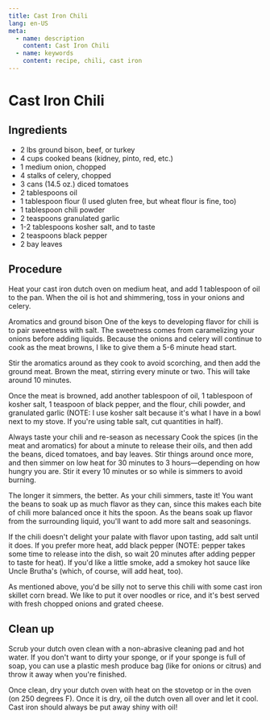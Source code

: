 ```yaml
---
title: Cast Iron Chili
lang: en-US
meta:
  - name: description
    content: Cast Iron Chili
  - name: keywords
    content: recipe, chili, cast iron
---
```


# Cast Iron Chili

## Ingredients
* 2 lbs ground bison, beef, or turkey
* 4 cups cooked beans (kidney, pinto, red, etc.)
* 1 medium onion, chopped
* 4 stalks of celery, chopped
* 3 cans (14.5 oz.) diced tomatoes
* 2 tablespoons oil
* 1 tablespoon flour (I used gluten free, but wheat flour is fine, too)
* 1 tablespoon chili powder
* 2 teaspoons granulated garlic
* 1-2 tablespoons kosher salt, and to taste
* 2 teaspoons black pepper
* 2 bay leaves

## Procedure
Heat your cast iron dutch oven on medium heat, and add 1 tablespoon of oil to the pan. When the oil is hot and shimmering, toss in your onions and celery.


Aromatics and ground bison
One of the keys to developing flavor for chili is to pair sweetness with salt. The sweetness comes from caramelizing your onions before adding liquids. Because the onions and celery will continue to cook as the meat browns, I like to give them a 5-6 minute head start.

Stir the aromatics around as they cook to avoid scorching, and then add the ground meat. Brown the meat, stirring every minute or two. This will take around 10 minutes.

Once the meat is browned, add another tablespoon of oil, 1 tablespoon of kosher salt, 1 teaspoon of black pepper, and the flour, chili powder, and granulated garlic (NOTE: I use kosher salt because it's what I have in a bowl next to my stove. If you're using table salt, cut quantities in half).


Always taste your chili and re-season as necessary
Cook the spices (in the meat and aromatics) for about a minute to release their oils, and then add the beans, diced tomatoes, and bay leaves. Stir things around once more, and then simmer on low heat for 30 minutes to 3 hours—depending on how hungry you are. Stir it every 10 minutes or so while is simmers to avoid burning.

The longer it simmers, the better. As your chili simmers, taste it! You want the beans to soak up as much flavor as they can, since this makes each bite of chili more balanced once it hits the spoon. As the beans soak up flavor from the surrounding liquid, you'll want to add more salt and seasonings.

If the chili doesn't delight your palate with flavor upon tasting, add salt until it does. If you prefer more heat, add black pepper (NOTE: pepper takes some time to release into the dish, so wait 20 minutes after adding pepper to taste for heat). If you'd like a little smoke, add a smokey hot sauce like Uncle Brutha's (which, of course, will add heat, too).

As mentioned above, you'd be silly not to serve this chili with some cast iron skillet corn bread. We like to put it over noodles or rice, and it's best served with fresh chopped onions and grated cheese.

## Clean up

Scrub your dutch oven clean with a non-abrasive cleaning pad and hot water. If you don't want to dirty your sponge, or if your sponge is full of soap, you can use a plastic mesh produce bag (like for  onions or citrus) and throw it away when you're finished.

Once clean, dry your dutch oven with heat on the stovetop or in the oven (on 250 degrees F). Once it is dry, oil the dutch oven all over and let it cool. Cast iron should always be put away shiny with oil! 